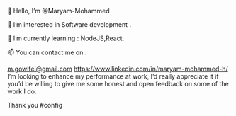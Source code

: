 👋 Hello, I’m @Maryam-Mohammed

👀 I’m interested in Software development .


🌱 I’m currently learning : NodeJS,React.

📫 You can contact me on :

m.gowifel@gmail.com
https://www.linkedin.com/in/maryam-mohammed-h/
I’m looking to enhance my performance at work, I’d really appreciate it if you’d be willing to give me some honest and open feedback on some of the work I do.

Thank you
#config
